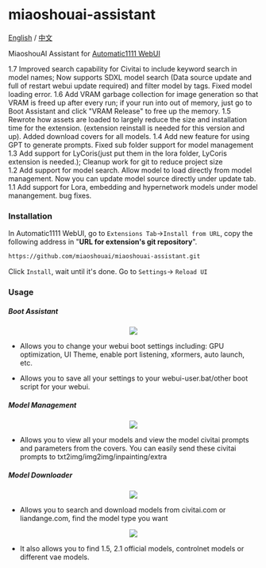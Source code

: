 # miaoshouai-assistant

[English](README.md) / [中文](README_CN.md)

MiaoshouAI Assistant for [Automatic1111 WebUI](https://github.com/AUTOMATIC1111/stable-diffusion-webui)

1.7 Improved search capability for Civitai to include keyword search in model names; Now supports SDXL model search (Data source update and full of restart webui update required) and filter model by tags. Fixed model loading error.
1.6 Add VRAM garbage collection for image generation so that VRAM is freed up after every run; if your run into out of memory, just go to Boot Assistant and click "VRAM Release" to free up the memory.
1.5 Rewrote how assets are loaded to largely reduce the size and installation time for the extension. (extension reinstall is needed for this version and up). Added download covers for all models.
1.4 Add new feature for using GPT to generate prompts. Fixed sub folder support for model management</br>
1.3 Add support for LyCoris(just put them in the lora folder, <a herf="">LyCoris extension</a> is needed.); Cleanup work for git to reduce project size</br>
1.2 Add support for model search. Allow model to load directly from model management. Now you can update model source directly under update tab.</br>
1.1 Add support for Lora, embedding and hypernetwork models under model manangement. bug fixes.

### Installation
In Automatic1111 WebUI, go to `Extensions Tab`->`Install from URL`, copy the following address in "**URL for extension's git repository**".

```sh
https://github.com/miaoshouai/miaoshouai-assistant.git
```

Click `Install`, wait until it's done. Go to `Settings`-> `Reload UI`

### Usage

##### Boot Assistant

<p align="center">
   <img src="https://msdn.miaoshouai.com/msai/kt/ez/boot_assistant_en.png"/>
</p>

- Allows you to change your webui boot settings including:
GPU optimization, UI Theme, enable port listening, xformers, auto launch, etc.

- Allows you to save all your settings to your webui-user.bat/other boot script for your webui.

##### Model Management

<p align="center">
   <img src="https://msdn.miaoshouai.com/msai/kt/ez/model_manager_en.png"/>
</p>

- Allows you to view all your models and view the model civitai prompts and parameters from the covers.
You can easily send these civitai prompts to txt2img/img2img/inpainting/extra

##### Model Downloader

<p align="center">
   <img src="https://msdn.miaoshouai.com/msai/kt/ez/model_downloader.gif"/>
</p>

- Allows you to search and download models from civitai.com or liandange.com, find the model type you want

<p align="center">
   <img src="https://msdn.miaoshouai.com/msai/kt/ez/controlnet_download.gif"/>
</p>

- It also allows you to find 1.5, 2.1 official models, controlnet models or different vae models.

